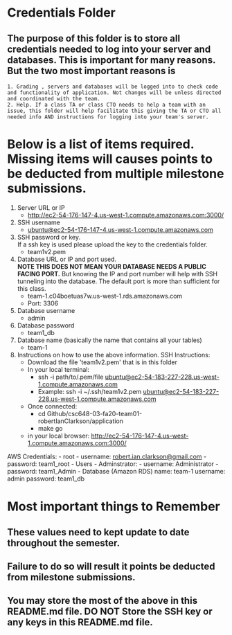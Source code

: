 # Credentials Folder

## The purpose of this folder is to store all credentials needed to log into your server and databases. This is important for many reasons. But the two most important reasons is
    1. Grading , servers and databases will be logged into to check code and functionality of application. Not changes will be unless directed and coordinated with the team.
    2. Help. If a class TA or class CTO needs to help a team with an issue, this folder will help facilitate this giving the TA or CTO all needed info AND instructions for logging into your team's server. 

# Below is a list of items required. Missing items will causes points to be deducted from multiple milestone submissions.

1. Server URL or IP
    - http://ec2-54-176-147-4.us-west-1.compute.amazonaws.com:3000/
2. SSH username
    - ubuntu@ec2-54-176-147-4.us-west-1.compute.amazonaws.com
3. SSH password or key.
    <br> If a ssh key is used please upload the key to the credentials folder.
    - team1v2.pem
4. Database URL or IP and port used.
    <br><strong> NOTE THIS DOES NOT MEAN YOUR DATABASE NEEDS A PUBLIC FACING PORT.</strong> But knowing the IP and port number will help with SSH tunneling into the database. The default port is more than sufficient for this class.
    - team-1.c04boetuas7w.us-west-1.rds.amazonaws.com
    - Port: 3306
5. Database username
    - admin
6. Database password
    - team1_db
7. Database name (basically the name that contains all your tables)
    - team-1
8. Instructions on how to use the above information.
SSH Instructions:
    - Download the file 'team1v2.pem' that is in this folder
    - In your local terminal:
        - ssh -i path/to/.pem/file ubuntu@ec2-54-183-227-228.us-west-1.compute.amazonaws.com
        - Example: ssh -i ~/.ssh/team1v2.pem ubuntu@ec2-54-183-227-228.us-west-1.compute.amazonaws.com
    - Once connected:
        - cd Github/csc648-03-fa20-team01-robertIanClarkson/application
        - make go
    - in your local browser:
        http://ec2-54-176-147-4.us-west-1.compute.amazonaws.com:3000/

AWS Credentials:
    - root
        - username: robert.ian.clarkson@gmail.com
        - password: team1_root
    - Users
        - Adminstrator:
            - username: Administrator
            - password: team1_Admin
    - Database (Amazon RDS)
        name: team-1
        username: admin
        password: team1_db
    
    

# Most important things to Remember
## These values need to kept update to date throughout the semester. <br>
## <strong>Failure to do so will result it points be deducted from milestone submissions.</strong><br>
## You may store the most of the above in this README.md file. DO NOT Store the SSH key or any keys in this README.md file.
